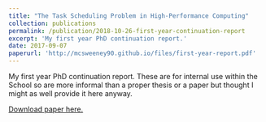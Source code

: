 ```yaml
---
title: "The Task Scheduling Problem in High-Performance Computing"
collection: publications
permalink: /publication/2018-10-26-first-year-continuation-report
excerpt: 'My first year PhD continuation report.'
date: 2017-09-07
paperurl: 'http://mcsweeney90.github.io/files/first-year-report.pdf'
---
```

My first year PhD continuation report. These are for internal use within the School so are more informal than a proper thesis or a 
paper but thought I might as well provide it here anyway.  

[Download paper here.](http://mcsweeney90.github.io/files/first-year-report.pdf)
